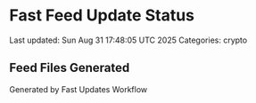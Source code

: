 # Fast Feed Update Status
Last updated: Sun Aug 31 17:48:05 UTC 2025
Categories: crypto

## Feed Files Generated

Generated by Fast Updates Workflow
